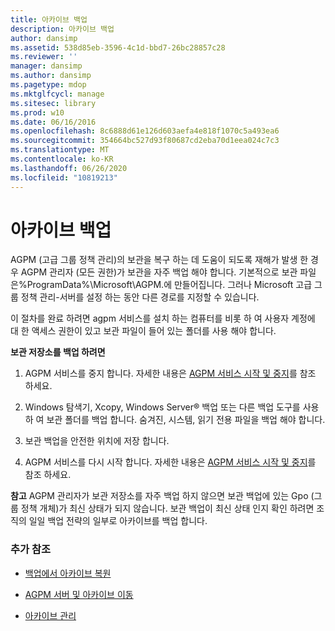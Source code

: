 ```yaml
---
title: 아카이브 백업
description: 아카이브 백업
author: dansimp
ms.assetid: 538d85eb-3596-4c1d-bbd7-26bc28857c28
ms.reviewer: ''
manager: dansimp
ms.author: dansimp
ms.pagetype: mdop
ms.mktglfcycl: manage
ms.sitesec: library
ms.prod: w10
ms.date: 06/16/2016
ms.openlocfilehash: 8c6888d61e126d603aefa4e818f1070c5a493ea6
ms.sourcegitcommit: 354664bc527d93f80687cd2eba70d1eea024c7c3
ms.translationtype: MT
ms.contentlocale: ko-KR
ms.lasthandoff: 06/26/2020
ms.locfileid: "10819213"
---
```

# 아카이브 백업


AGPM (고급 그룹 정책 관리)의 보관을 복구 하는 데 도움이 되도록 재해가 발생 한 경우 AGPM 관리자 (모든 권한)가 보관을 자주 백업 해야 합니다. 기본적으로 보관 파일 은%ProgramData%\\Microsoft\\AGPM.에 만들어집니다. 그러나 Microsoft 고급 그룹 정책 관리-서버를 설정 하는 동안 다른 경로를 지정할 수 있습니다.

이 절차를 완료 하려면 agpm 서비스를 설치 하는 컴퓨터를 비롯 하 여 사용자 계정에 대 한 액세스 권한이 있고 보관 파일이 들어 있는 폴더를 사용 해야 합니다.

**보관 저장소를 백업 하려면**

1.  AGPM 서비스를 중지 합니다. 자세한 내용은 [AGPM 서비스 시작 및 중지](start-and-stop-the-agpm-service-agpm40.md)를 참조 하세요.

2.  Windows 탐색기, Xcopy, Windows Server® 백업 또는 다른 백업 도구를 사용 하 여 보관 폴더를 백업 합니다. 숨겨진, 시스템, 읽기 전용 파일을 백업 해야 합니다.

3.  보관 백업을 안전한 위치에 저장 합니다.

4.  AGPM 서비스를 다시 시작 합니다. 자세한 내용은 [AGPM 서비스 시작 및 중지](start-and-stop-the-agpm-service-agpm40.md)를 참조 하세요.

**참고**  AGPM 관리자가 보관 저장소를 자주 백업 하지 않으면 보관 백업에 있는 Gpo (그룹 정책 개체)가 최신 상태가 되지 않습니다. 보관 백업이 최신 상태 인지 확인 하려면 조직의 일일 백업 전략의 일부로 아카이브를 백업 합니다.

 

### 추가 참조

-   [백업에서 아카이브 복원](restore-the-archive-from-a-backup-agpm40.md)

-   [AGPM 서버 및 아카이브 이동](move-the-agpm-server-and-the-archive-agpm40.md)

-   [아카이브 관리](managing-the-archive-agpm40.md)

 

 





